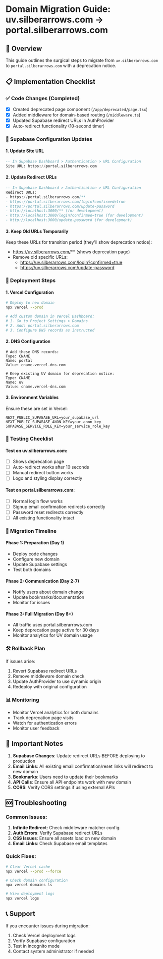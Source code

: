 # Domain Migration Guide: uv.silberarrows.com → portal.silberarrows.com

## 🎯 Overview
This guide outlines the surgical steps to migrate from `uv.silberarrows.com` to `portal.silberarrows.com` with a deprecation notice.

## 📋 Implementation Checklist

### ✅ Code Changes (Completed)
- [x] Created deprecated page component (`/app/deprecated/page.tsx`)
- [x] Added middleware for domain-based routing (`/middleware.ts`)
- [x] Updated Supabase redirect URLs in AuthProvider
- [x] Auto-redirect functionality (10-second timer)

### 🔧 Supabase Configuration Updates

#### 1. Update Site URL
```sql
-- In Supabase Dashboard > Authentication > URL Configuration
Site URL: https://portal.silberarrows.com
```

#### 2. Update Redirect URLs
```sql
-- In Supabase Dashboard > Authentication > URL Configuration
Redirect URLs:
- https://portal.silberarrows.com/**
- https://portal.silberarrows.com/login?confirmed=true
- https://portal.silberarrows.com/update-password
- http://localhost:3000/** (for development)
- http://localhost:3000/login?confirmed=true (for development)
- http://localhost:3000/update-password (for development)
```

#### 3. Keep Old URLs Temporarily
Keep these URLs for transition period (they'll show deprecation notice):
- https://uv.silberarrows.com/** (shows deprecation page)
- Remove old specific URLs:
  - https://uv.silberarrows.com/login?confirmed=true
  - https://uv.silberarrows.com/update-password

### 🚀 Deployment Steps

#### 1. Vercel Configuration
```bash
# Deploy to new domain
npx vercel --prod

# Add custom domain in Vercel Dashboard:
# 1. Go to Project Settings > Domains
# 2. Add: portal.silberarrows.com
# 3. Configure DNS records as instructed
```

#### 2. DNS Configuration
```dns
# Add these DNS records:
Type: CNAME
Name: portal
Value: cname.vercel-dns.com

# Keep existing UV domain for deprecation notice:
Type: CNAME  
Name: uv
Value: cname.vercel-dns.com
```

#### 3. Environment Variables
Ensure these are set in Vercel:
```env
NEXT_PUBLIC_SUPABASE_URL=your_supabase_url
NEXT_PUBLIC_SUPABASE_ANON_KEY=your_anon_key
SUPABASE_SERVICE_ROLE_KEY=your_service_role_key
```

### 📱 Testing Checklist

#### Test on uv.silberarrows.com:
- [ ] Shows deprecation page
- [ ] Auto-redirect works after 10 seconds
- [ ] Manual redirect button works
- [ ] Logo and styling display correctly

#### Test on portal.silberarrows.com:
- [ ] Normal login flow works
- [ ] Signup email confirmation redirects correctly
- [ ] Password reset redirects correctly
- [ ] All existing functionality intact

### 🔄 Migration Timeline

#### Phase 1: Preparation (Day 1)
- Deploy code changes
- Configure new domain
- Update Supabase settings
- Test both domains

#### Phase 2: Communication (Day 2-7)
- Notify users about domain change
- Update bookmarks/documentation
- Monitor for issues

#### Phase 3: Full Migration (Day 8+)
- All traffic uses portal.silberarrows.com
- Keep deprecation page active for 30 days
- Monitor analytics for UV domain usage

### 🛠 Rollback Plan
If issues arise:
1. Revert Supabase redirect URLs
2. Remove middleware domain check
3. Update AuthProvider to use dynamic origin
4. Redeploy with original configuration

### 📊 Monitoring
- Monitor Vercel analytics for both domains
- Track deprecation page visits
- Watch for authentication errors
- Monitor user feedback

## 🚨 Important Notes

1. **Supabase Changes**: Update redirect URLs BEFORE deploying to production
2. **Email Links**: All existing email confirmation/reset links will redirect to new domain
3. **Bookmarks**: Users need to update their bookmarks
4. **API Calls**: Ensure all API endpoints work with new domain
5. **CORS**: Verify CORS settings if using external APIs

## 🆘 Troubleshooting

### Common Issues:
1. **Infinite Redirect**: Check middleware matcher config
2. **Auth Errors**: Verify Supabase redirect URLs
3. **CSS Issues**: Ensure all assets load on new domain
4. **Email Links**: Check Supabase email templates

### Quick Fixes:
```bash
# Clear Vercel cache
npx vercel --prod --force

# Check domain configuration
npx vercel domains ls

# View deployment logs
npx vercel logs
```

## 📞 Support
If you encounter issues during migration:
1. Check Vercel deployment logs
2. Verify Supabase configuration
3. Test in incognito mode
4. Contact system administrator if needed
